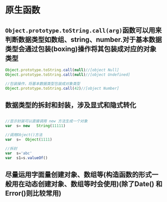 # 原生函数

## `Object.prototype.toString.call(arg)`函数可以用来判断数据类型如数组、string、number.对于基本数据类型会通过包装(boxing)操作将其包装成对应的对象类型

```js
Object.prototype.toString.call(null)//[object Null]
Object.prototype.toString.call(null)//[object Undefined]

//包装操作，将基本数据类型包装成对象类型
Object.prototype.toString.call(42)//[object Number]

```

## 数据类型的拆封和封装，涉及显式和隐式转化

```js

//显示封装可以直接调用 new 方法生成一个对象
var  s= new   String(11111)

//调用Object()方法
var  s=  Object(1111)

//拆封
var  s='abc'
var  s1=s.valueOf()
```

## 尽量运用字面量创建对象、数组等(构造函数的形式一般用在动态创建对象、数组等时会使用)(除了Date() 和Error()则比较常用)